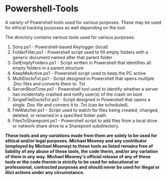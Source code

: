 # Powershell-Tools
A variety of Powershell tools used for various purposes. These may be used for ethical hacking purposes as well depending on the tool.

The directory contains various tools used for various purposes:

1. Sony.ps1 - Powershell-based Keylogger (local)
2. FolderFiller.ps1 - Powershell script used to fill empty folders with a generic document named after that parent folder
3. GetEmptyFolders.ps1 - Script written in Powershell that identifies all empty folders in a parent structure
4. KeepMeActive.ps1 - Powershell script used to keep the PC active
5. MultiDoctoTxt.ps1 - Script designed in Powershell that opens multiple .Doc files and converts them to .Txt
6. ServerBootTime.ps1 - Powershell tool used to identify whether a server has incidentally crashed and notify user(s) of the crash on boot
7. SingleFileDoctoTxt.ps1 - Script designed in Powershell that opens a single .Doc file and convers it to .Txt (can be scheduled).
8. FileWatcher.ps1 - Script used to watch for files being created, changed, deleted, or renamed in a specified folder path.
9. FilesToSharepoint.ps1 - Powershell script to add files from a local drive or network share drive to a Sharepoint subdirectory.

**These tools and any variations made from them are solely to be used for ethical and/or legal purposes. Michael Mooney and any contributor (employed by Michael Mooney) to these tools as listed remains free of liability of any abuse of these tools, the code therin, and/or any variation of them in any way. Michael Mooney's official release of any of these tools or the code therein is strictly to be used for educational or professional, contracted purposes and should never be used for illegal or illict actions under any circumstance.**
